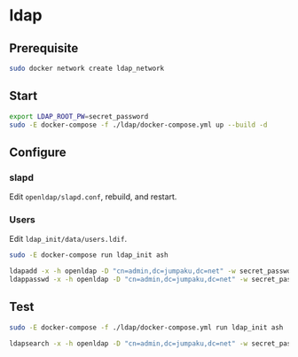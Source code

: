 # ldap

## Prerequisite

```sh
sudo docker network create ldap_network
```

## Start

```sh
export LDAP_ROOT_PW=secret_password
sudo -E docker-compose -f ./ldap/docker-compose.yml up --build -d
```

## Configure

### slapd

Edit `openldap/slapd.conf`, rebuild, and restart.

### Users

Edit `ldap_init/data/users.ldif`.

```sh
sudo -E docker-compose run ldap_init ash
```

```sh
ldapadd -x -h openldap -D "cn=admin,dc=jumpaku,dc=net" -w secret_password -f users.ldif
ldappasswd -x -h openldap -D "cn=admin,dc=jumpaku,dc=net" -w secret_password -s user_password "uid=jumpaku,ou=users,dc=jumpaku,dc=net"
```

## Test

```sh
sudo -E docker-compose -f ./ldap/docker-compose.yml run ldap_init ash
```

```sh
ldapsearch -x -h openldap -D "cn=admin,dc=jumpaku,dc=net" -w secret_password -b "dc=jumpaku,dc=net" "(objectClass=*)"
```
